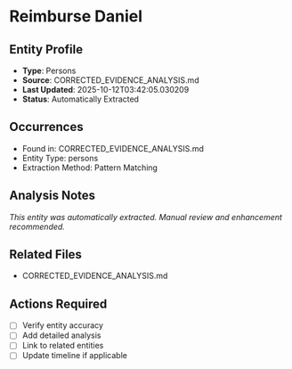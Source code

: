 # Reimburse Daniel

## Entity Profile
- **Type**: Persons
- **Source**: CORRECTED_EVIDENCE_ANALYSIS.md
- **Last Updated**: 2025-10-12T03:42:05.030209
- **Status**: Automatically Extracted

## Occurrences
- Found in: CORRECTED_EVIDENCE_ANALYSIS.md
- Entity Type: persons
- Extraction Method: Pattern Matching

## Analysis Notes
*This entity was automatically extracted. Manual review and enhancement recommended.*

## Related Files
- CORRECTED_EVIDENCE_ANALYSIS.md

## Actions Required
- [ ] Verify entity accuracy
- [ ] Add detailed analysis
- [ ] Link to related entities
- [ ] Update timeline if applicable
